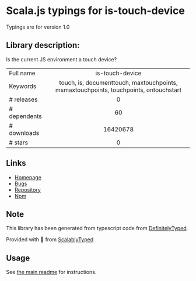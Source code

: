 
# Scala.js typings for is-touch-device

Typings are for version 1.0

## Library description:
Is the current JS environment a touch device?

|                    |                 |
| ------------------ | :-------------: |
| Full name          | is-touch-device |
| Keywords           | touch, is, documenttouch, maxtouchpoints, msmaxtouchpoints, touchpoints, ontouchstart |
| # releases         | 0 |
| # dependents       | 60 |
| # downloads        | 16420678 |
| # stars            | 0 |

## Links
- [Homepage](https://github.com/airbnb/is-touch-device#readme)
- [Bugs](https://github.com/airbnb/is-touch-device/issues)
- [Repository](https://github.com/airbnb/is-touch-device)
- [Npm](https://www.npmjs.com/package/is-touch-device)
    


## Note
This library has been generated from typescript code from [DefinitelyTyped](https://definitelytyped.org).

Provided with :purple_heart: from [ScalablyTyped](https://github.com/oyvindberg/ScalablyTyped)

## Usage
See [the main readme](../../readme.md) for instructions.


